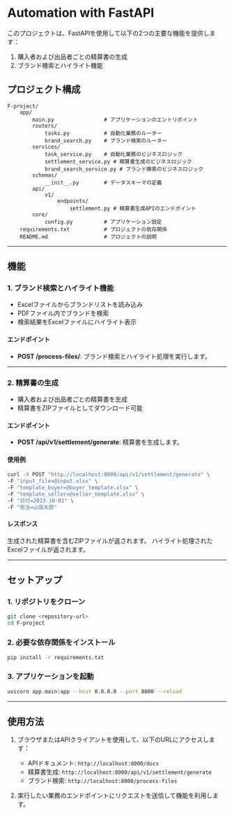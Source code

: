 # Automation with FastAPI

このプロジェクトは、FastAPIを使用して以下の2つの主要な機能を提供します：
1. 購入者および出品者ごとの精算書の生成
2. ブランド検索とハイライト機能

## プロジェクト構成

```
F-project/
    app/
        main.py                # アプリケーションのエントリポイント
        routers/
            tasks.py           # 自動化業務のルーター
            brand_search.py    # ブランド検索のルーター
        services/
            task_service.py    # 自動化業務のビジネスロジック
            settlement_service.py # 精算書生成のビジネスロジック
            brand_search_service.py # ブランド検索のビジネスロジック
        schemas/
            __init__.py        # データスキーマの定義
        api/
            v1/
                endpoints/
                    settlement.py # 精算書生成APIのエンドポイント
        core/
            config.py          # アプリケーション設定
    requirements.txt           # プロジェクトの依存関係
    README.md                  # プロジェクトの説明
```

---

## 機能

### 1. ブランド検索とハイライト機能
- Excelファイルからブランドリストを読み込み
- PDFファイル内でブランドを検索
- 検索結果をExcelファイルにハイライト表示

#### エンドポイント
- **POST /process-files/**: ブランド検索とハイライト処理を実行します。

---

### 2. 精算書の生成
- 購入者および出品者ごとの精算書を生成
- 精算書をZIPファイルとしてダウンロード可能

#### エンドポイント
- **POST /api/v1/settlement/generate**: 精算書を生成します。

#### 使用例
```bash
curl -X POST "http://localhost:8000/api/v1/settlement/generate" \
-F "input_file=@input.xlsx" \
-F "template_buyer=@buyer_template.xlsx" \
-F "template_seller=@seller_template.xlsx" \
-F "日付=2023-10-01" \
-F "担当=山田太郎"
```

#### レスポンス
生成された精算書を含むZIPファイルが返されます。
ハイライト処理されたExcelファイルが返されます。

---

## セットアップ

### 1. リポジトリをクローン
```bash
git clone <repository-url>
cd F-project
```

### 2. 必要な依存関係をインストール
```bash
pip install -r requirements.txt
```

### 3. アプリケーションを起動
```bash
uvicorn app.main:app --host 0.0.0.0 --port 8000 --reload
```

---

## 使用方法

1. ブラウザまたはAPIクライアントを使用して、以下のURLにアクセスします：
   - APIドキュメント: `http://localhost:8000/docs`
   - 精算書生成: `http://localhost:8000/api/v1/settlement/generate`
   - ブランド検索: `http://localhost:8000/process-files`

2. 実行したい業務のエンドポイントにリクエストを送信して機能を利用します。

